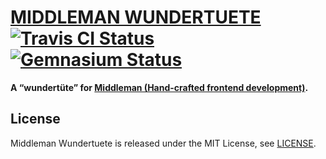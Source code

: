 # [MIDDLEMAN WUNDERTUETE](http://bitaculous.github.io/middleman-wundertuete "Middleman Wundertuete") [![Travis CI Status](https://travis-ci.org/bitaculous/middleman-wundertuete.svg)](http://travis-ci.org/bitaculous/middleman-wundertuete) [![Gemnasium Status](https://gemnasium.com/bitaculous/middleman-wundertuete.svg)](https://gemnasium.com/bitaculous/middleman-wundertuete)

**A “wundertüte” for [Middleman (Hand-crafted frontend development)](http://middlemanapp.com "Middleman (Hand-crafted frontend development)").**

License
-------

Middleman Wundertuete is released under the MIT License, see [LICENSE](https://raw.githubusercontent.com/bitaculous/middleman-wundertuete/master/LICENSE "LICENSE").